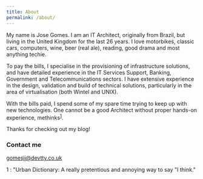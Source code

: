 ```yaml
---
title: About
permalink: /about/
---
```


My name is Jose Gomes. I am an IT Architect, originally from Brazil, but living in the United Kingdom for the last 26 years. I love motorbikes, classic cars, computers, wine, beer (real ale), reading, good drama and most anything techie.

To pay the bills, I specialise in the provisioning of infrastructure solutions, and have detailed experience in the IT Services Support, Banking, Government and Telecommunications sectors. I have extensive experience in the design, validation and build of technical solutions, particularly in the area of virtualisation (both Wintel and UNIX).

With the bills paid, I spend some of my spare time trying to keep up with new technologies. One cannot be a good Architect without proper hands-on experience, methinks<sup>[1](#footie1)</sup>. 

Thanks for checking out my blog!

### Contact me

[gomesjj@devtty.co.uk](mailto:gomesjj@devtty.co.uk)

<a name="footie1">1 </a>: "Urban Dictionary: A really pretentious and annoying way to say "I think."
